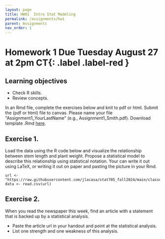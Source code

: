 ```yaml
---
layout: page
title: HW01  Intro Stat Modeling
permalink: /assignments/hw1
parent: Assignments
nav_order: 1
---
```


# Homework 1 **Due Tuesday August 27 at 2pm CT**{: .label .label-red }

## Learning objectives  
- Check R skills. 
- Review concepts. 

In an Rmd file, complete the exercises below and knit to pdf or html. Submit the (pdf or html) file to canvas. Please name your file "Assignment1_YourLastName" (e.g., Assignment1_Smith.pdf).
Download template .Rmd [here](https://github.com/jlacasa/stat705_fall2024/blob/main/homeworks/hw1.Rmd).

## Exercise 1. 

Load the data using the R code below and visualize the relationship between stem length and plant weight. Propose a statistical model to describe this relationship using statistical notation. Your can write it out using LaTeX, or writing it out on paper and pasting the picture in your Rmd. 

```
url <- "https://raw.githubusercontent.com/jlacasa/stat705_fall2024/main/classes/data/lotus_class.csv"
data <- read.csv(url)
```

## Exercise 2. 
When you read the newspaper this week, find an article with a statement that is backed up by a statistical analysis. 
- Paste the article url in your handout and point at the statistical analysis.
- List one strength and one weakness of this analysis.

